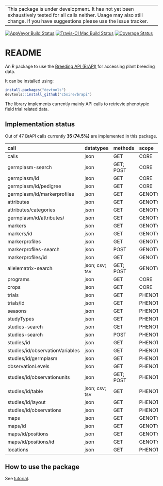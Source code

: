 
<!-- README.md is generated from README.Rmd. Please edit that file -->
|                                                                                                                                                                                      |
|--------------------------------------------------------------------------------------------------------------------------------------------------------------------------------------|
| This package is under development. It has not yet been exhaustively tested for all calls neither. Usage may also still change. If you have suggestions please use the issue tracker. |

[![AppVeyor Build Status](https://ci.appveyor.com/api/projects/status/github/c5sire/brapi?branch=master&svg=true)](https://ci.appveyor.com/project/c5sire/brapi) [![Travis-CI Mac Build Status](https://travis-ci.org/c5sire/brapi.svg?branch=master&label=Mac%20OSX)](https://travis-ci.org/c5sire/brapi) [![Coverage Status](https://img.shields.io/codecov/c/github/c5sire/brapi/master.svg)](https://codecov.io/github/c5sire/brapi?branch=master)

README
======

An R package to use the [Breeding API (BrAPI)](http://docs.brapi.apiary.io) for accessing plant breeding data.

It can be installed using:

``` r
install.packages("devtools")
devtools::install_github("c5sire/brapi")
```

The library implements currently mainly API calls to retrievie phenotypic field trial related data.

Implementation status
---------------------

Out of 47 BrAPI calls currently **35 (74.5%)** are implemented in this package.

| call                            | datatypes      | methods   | scope       |
|:--------------------------------|:---------------|:----------|:------------|
| calls                           | json           | GET       | CORE        |
| germplasm-search                | json           | GET; POST | CORE        |
| germplasm/id                    | json           | GET       | CORE        |
| germplasm/id/pedigree           | json           | GET       | CORE        |
| germplasm/id/markerprofiles     | json           | GET       | GENOTYPING  |
| attributes                      | json           | GET       | GENOTYPING  |
| attributes/categories           | json           | GET       | GENOTYPING  |
| germplasm/id/attributes/        | json           | GET       | GENOTYPING  |
| markers                         | json           | GET       | GENOTYPING  |
| markers/id                      | json           | GET       | GENOTYPING  |
| markerprofiles                  | json           | GET       | GENOTYPING  |
| markerprofiles-search           | json           | POST      | GENOTYPING  |
| markerprofiles/id               | json           | GET       | GENOTYPING  |
| allelematrix-search             | json; csv; tsv | GET; POST | GENOTYPING  |
| programs                        | json           | GET       | CORE        |
| crops                           | json           | GET       | CORE        |
| trials                          | json           | GET       | PHENOTYPING |
| trials/id                       | json           | GET       | PHENOTYPING |
| seasons                         | json           | GET       | PHENOTYPING |
| studyTypes                      | json           | GET       | PHENOTYPING |
| studies-search                  | json           | GET       | PHENOTYPING |
| studies-search                  | json           | POST      | PHENOTYPING |
| studies/id                      | json           | GET       | PHENOTYPING |
| studies/id/observationVariables | json           | GET       | PHENOTYPING |
| studies/id/germplasm            | json           | GET       | PHENOTYPING |
| observationLevels               | json           | GET       | PHENOTYPING |
| studies/id/observationunits     | json           | GET; POST | PHENOTYPING |
| studies/id/table                | json; csv; tsv | GET       | PHENOTYPING |
| studies/id/layout               | json           | GET       | PHENOTYPING |
| studies/id/observations         | json           | GET       | PHENOTYPING |
| maps                            | json           | GET       | GENOTYPING  |
| maps/id                         | json           | GET       | GENOTYPING  |
| maps/id/positions               | json           | GET       | GENOTYPING  |
| maps/id/positions/id            | json           | GET       | GENOTYPING  |
| locations                       | json           | GET       | PHENOTYPING |

How to use the package
----------------------

See [tutorial](https://github.com/c5sire/brapi/blob/master/inst/doc/tutorial.Rmd).

